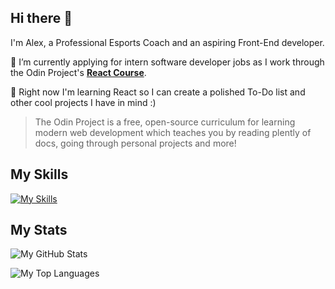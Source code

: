 ## Hi there 👋

I'm Alex, a Professional Esports Coach and an aspiring Front-End developer.

🔭 I’m currently applying for intern software developer jobs as I work through the Odin Project's [**React Course**](https://www.theodinproject.com/paths/full-stack-javascript/courses/javascript#react-js).

🌱 Right now I'm learning React so I can create a polished To-Do list and other cool projects I have in mind :)

> The Odin Project is a free, open-source curriculum for learning modern web development which teaches you by reading plently of docs, going through personal projects and more! 



## My Skills

[![My Skills](https://skillicons.dev/icons?i=react,javascript,html,css,tailwind,vite,babel,git,vscode&perline=9)](https://skillicons.dev)

## My Stats

![My GitHub Stats](https://github-readme-stats.vercel.app/api?username=Frenzy017)


![My Top Languages](https://github-readme-stats.vercel.app/api/top-langs/?username=Frenzy017)


<!--
**Frenzy017/Frenzy017** is a ✨ _special_ ✨ repository because its `README.md` (this file) appears on your GitHub profile.

Here are some ideas to get you started:

- 🔭 I’m currently working on ...
- 🌱 I’m currently learning ...
- 👯 I’m looking to collaborate on ...
- 🤔 I’m looking for help with ...
- 💬 Ask me about ...
- 📫 How to reach me: ...
- 😄 Pronouns: ...
- ⚡ Fun fact: ...
-->
